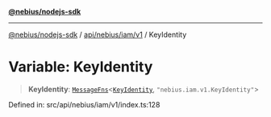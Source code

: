 [**@nebius/nodejs-sdk**](../../../../../README.md)

---

[@nebius/nodejs-sdk](../../../../../README.md) / [api/nebius/iam/v1](../README.md) / KeyIdentity

# Variable: KeyIdentity

> **KeyIdentity**: [`MessageFns`](../../../../../runtime/protos/core/interfaces/MessageFns.md)\<[`KeyIdentity`](../interfaces/KeyIdentity.md), `"nebius.iam.v1.KeyIdentity"`\>

Defined in: src/api/nebius/iam/v1/index.ts:128
